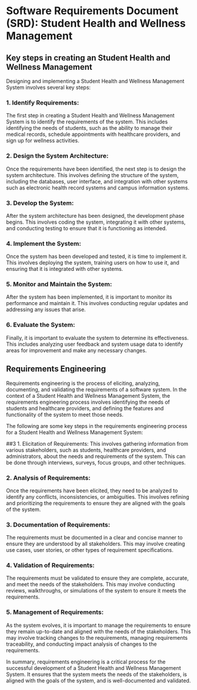 # Software Requirements Document (SRD): Student Health and Wellness Management 

## Key steps in creating an Student Health and Wellness Management 

Designing and implementing a Student Health and Wellness Management System involves several key steps:

### 1. Identify Requirements: 
The first step in creating a Student Health and Wellness Management System is to identify the requirements of the system. This includes identifying the needs of students, such as the ability to manage their medical records, schedule appointments with healthcare providers, and sign up for wellness activities.

### 2. Design the System Architecture: 
Once the requirements have been identified, the next step is to design the system architecture. This involves defining the structure of the system, including the databases, user interface, and integration with other systems such as electronic health record systems and campus information systems.

### 3. Develop the System: 
After the system architecture has been designed, the development phase begins. This involves coding the system, integrating it with other systems, and conducting testing to ensure that it is functioning as intended.

### 4. Implement the System: 
Once the system has been developed and tested, it is time to implement it. This involves deploying the system, training users on how to use it, and ensuring that it is integrated with other systems.

### 5. Monitor and Maintain the System: 
After the system has been implemented, it is important to monitor its performance and maintain it. This involves conducting regular updates and addressing any issues that arise.

### 6. Evaluate the System: 
Finally, it is important to evaluate the system to determine its effectiveness. This includes analyzing user feedback and system usage data to identify areas for improvement and make any necessary changes.

## Requirements Engineering
Requirements engineering is the process of eliciting, analyzing, documenting, and validating the requirements of a software system. In the context of a Student Health and Wellness Management System, the requirements engineering process involves identifying the needs of students and healthcare providers, and defining the features and functionality of the system to meet those needs.

The following are some key steps in the requirements engineering process for a Student Health and Wellness Management System:

##3 1. Elicitation of Requirements: 
This involves gathering information from various stakeholders, such as students, healthcare providers, and administrators, about the needs and requirements of the system. This can be done through interviews, surveys, focus groups, and other techniques.

### 2. Analysis of Requirements: 
Once the requirements have been elicited, they need to be analyzed to identify any conflicts, inconsistencies, or ambiguities. This involves refining and prioritizing the requirements to ensure they are aligned with the goals of the system.

### 3. Documentation of Requirements: 
The requirements must be documented in a clear and concise manner to ensure they are understood by all stakeholders. This may involve creating use cases, user stories, or other types of requirement specifications.

### 4. Validation of Requirements: 
The requirements must be validated to ensure they are complete, accurate, and meet the needs of the stakeholders. This may involve conducting reviews, walkthroughs, or simulations of the system to ensure it meets the requirements.

### 5. Management of Requirements: 
As the system evolves, it is important to manage the requirements to ensure they remain up-to-date and aligned with the needs of the stakeholders. This may involve tracking changes to the requirements, managing requirements traceability, and conducting impact analysis of changes to the requirements.

In summary, requirements engineering is a critical process for the successful development of a Student Health and Wellness Management System. It ensures that the system meets the needs of the stakeholders, is aligned with the goals of the system, and is well-documented and validated.

